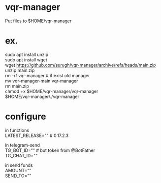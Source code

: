 # vqr-manager  
Put files to $HOME/vqr-manager  
# ex.  
sudo apt install unzip  
sudo apt install wget  
wget https://github.com/surugh/vqr-manager/archive/refs/heads/main.zip  
unzip main.zip  
rm -rf vqr-manager # if exist old manager  
mv vqr-manager-main vqr-manager  
rm main.zip  
chmod +x $HOME/vqr-manager/vqr-manager    
$HOME/vqr-manager/./vqr-manager  
# configure  
in functions  
LATEST_RELEASE=""  # 0.17.2.3  

in telegram-send  
TG_BOT_ID=""  # bot token from @BotFather  
TG_CHAT_ID=""  

in send funds  
AMOUNT=""  
SEND_TO=""  
